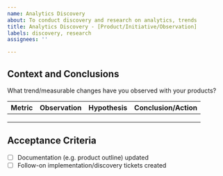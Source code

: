 ```yaml
---
name: Analytics Discovery 
about: To conduct discovery and research on analytics, trends
title: Analytics Discovery - [Product/Initiative/Observation]
labels: discovery, research
assignees: ''

---
```


## Context and Conclusions
What trend/measurable changes have you observed with your products?

| Metric | Observation | Hypothesis        | Conclusion/Action |
|--------|-------------|-------------------|-------------------|
| <KPI>  |             |                   |                   |
| <KPI>  |             |                   |                   |
| <KPI>  |             |                   |                   |
  
  
## Acceptance Criteria
- [ ] Documentation (e.g. product outline) updated
- [ ] Follow-on implementation/discovery tickets created 
